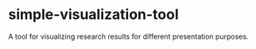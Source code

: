 # simple-visualization-tool
A tool for visualizing research results for different presentation purposes.
